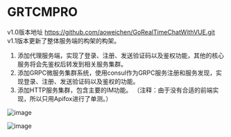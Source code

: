 # GRTCMPRO
v1.0版本地址 https://github.com/aoweichen/GoRealTimeChatWithVUE.git
v1.1版本更新了整体服务端的构架的构架。  
1. 添加代理服务端，实现了登录、注册、发送验证码以及鉴权功能，其他的核心服务将会先鉴权后转发到相关服务集群。
2. 添加GRPC微服务集群系统，使用consul作为GRPC服务注册和服务发现，实现登录、注册、发送验证码以及鉴权的功能。
3. 添加HTTP服务集群，包含主要的IM功能。
（注释：由于没有合适的前端实现，所以只用Apifox进行了单测。）

![image](https://github.com/aoweichen/GRTCMPRO/assets/73885370/12a35004-305a-4c35-8198-a9fd4a19f74b)

![image](https://github.com/aoweichen/GRTCMPRO/assets/73885370/232e97a5-13c1-4e2b-a7c7-bc27a1590f8a)


